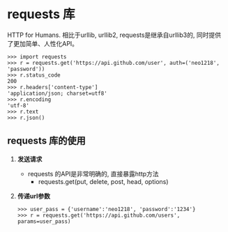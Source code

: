 requests 库
===
HTTP for Humans. 相比于urllib, urllib2, requests是继承自urllib3的,
同时提供了更加简单、人性化API。

    >>> import requests
    >>> r = requests.get('https://api.github.com/user', auth=('neo1218', 'password'))
    >>> r.status_code
    200
    >>> r.headers['content-type']
    'application/json; charset=utf8'
    >>> r.encoding
    'utf-8'
    >>> r.text
    >>> r.json()

## requests 库的使用

1. **发送请求**
    + requests 的API是非常明确的, 直接暴露http方法
        + requests.get(put, delete, post, head, options)

2. **传递url参数**
    ````
    >>> user_pass = {'username':'neo1218', 'password':'1234'}
    >>> r = requests.get('https://api.github.com/users', params=user_pass)
    ````


